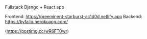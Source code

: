 Fullstack Django + React app

Frontend: https://preeminent-starburst-ac1d0d.netlify.app
Backend: https://byfalio.herokuapp.com/

(https://postimg.cc/wR6FT0wr)
